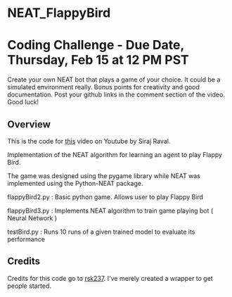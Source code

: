 # NEAT_FlappyBird


# Coding Challenge - Due Date, Thursday, Feb 15 at 12 PM PST 

Create your own NEAT bot that plays a game of your choice. It could be a simulated environment really. Bonus points for creativity and good documentation. Post your github links in the comment section of the video. Good luck!

## Overview

This is the code for [this](https://youtu.be/hVv68aHYSs4) video on Youtube by Siraj Raval. 

Implementation of the NEAT algorithm for learning an agent to play Flappy Bird.

The game was designed using the pygame library while NEAT was implemented using the Python-NEAT package.

flappyBird2.py : Basic python game. Allows user to play Flappy Bird

flappyBird3.py : Implements NEAT algorithm to train game playing bot ( Neural Network )

testBird.py : Runs 10 runs of a given trained model to evaluate its performance


## Credits

Credits for this code go to [rsk237](https://github.com/rsk2327/NEAT_FlappyBird). I've merely created a wrapper to get people started. 
